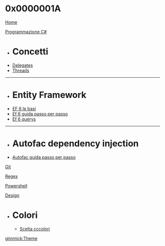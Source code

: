 # 0x0000001A
[Home](index.md)

[Programmazione C#]()

  * # Concetti
  * [Delegates](csharp/delegates/delegates.md)
  * [Threads](csharp/threads/async.md)
  - - - -
  * # Entity Framework
  * [EF 6 le basi](csharp/entity-framework/entity-framework.md)
  * [Ef 6 guida passo per passo](csharp/entity-framework/ef-passo-per-passo.md)
  * [Ef 6 querys](csharp/entity-framework/ef-query.md)
  - - - -
  * # Autofac dependency injection
  * [Autofac guida passo per passo](csharp/autofac/autofac-passo-per-passo.md)
  
[Git](git/git.md)

[Regex](regex/regex.md)

[Powershell](powershell/powershell.md)

[Design]()

* # Colori
  * [Scelta cccolori](design/colors/color-choise.md)

[gimmick:Theme](cosmo)
